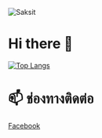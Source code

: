 ![Saksit](https://scontent.fbkk22-7.fna.fbcdn.net/v/t1.6435-9/76706796_979243495769397_6141546136537661440_n.jpg?_nc_cat=107&ccb=1-7&_nc_sid=e3f864&_nc_ohc=MEFL6tB1s1kAX_vafFf&_nc_ht=scontent.fbkk22-7.fna&oh=00_AfDXUHWKan4gSzqDmnngGnt5GWgKBa-pBici_T62cDHDjQ&oe=63B7B3BA)

# Hi there 👋

[![Top Langs](https://github-readme-stats.vercel.app/api/top-langs/?username=hellOoSaksit&layout=compact)](https://github.com/anuraghazra/github-readme-stats)

# 📫 ช่องทางติดต่อ
[Facebook](https://www.facebook.com/profile.php?id=100010512674475)
<!--
**hellOoSaksit/hellOoSaksit** is a ✨ _special_ ✨ repository because its `README.md` (this file) appears on your GitHub profile.

Here are some ideas to get you started:

- 🔭 I’m currently working on ...
- 🌱 I’m currently learning ...
- 👯 I’m looking to collaborate on ...
- 🤔 I’m looking for help with ...
- 💬 Ask me about ...
- 📫 How to reach me: ...
- 😄 Pronouns: ...
- ⚡ Fun fact: ...
-->
